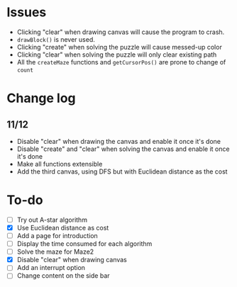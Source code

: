 # Issues
- Clicking "clear" when drawing canvas will cause the program to crash.
- `drawBlock()` is never used.
- Clicking "create" when solving the puzzle will cause messed-up color
- Clicking "clear" when solving the puzzle will only clear existing path
- All the `createMaze` functions and `getCursorPos()` are prone to change of `count`

# Change log
## 11/12
- Disable "clear" when drawing the canvas and enable it once it's done
- Disable "create" and "clear" when solving the canvas and enable it once it's done 
- Make all functions extensible
- Add the third canvas, using DFS but with Euclidean distance as the cost

# To-do
- [ ] Try out A-star algorithm
- [x] Use Euclidean distance as cost
- [ ] Add a page for introduction
- [ ] Display the time consumed for each algorithm
- [ ] Solve the maze for Maze2
- [x] Disable "clear" when drawing canvas
- [ ] Add an interrupt option
- [ ] Change content on the side bar
